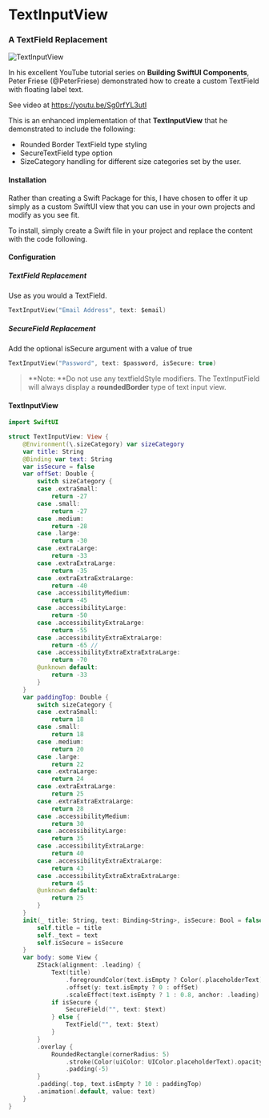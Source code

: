 # TextInputView

### A TextField Replacement

![TextInputView](Images/TextInputView.gif)

In his excellent YouTube tutorial series on **Building SwiftUI Components**, Peter Friese (@PeterFriese) demonstrated how to create a custom TextField with floating label text.  

See video at https://youtu.be/Sg0rfYL3utI

This is an enhanced implementation of that **TextInputView** that he demonstrated to include the following:

* Rounded Border TextField type styling
* SecureTextField type option
* SizeCategory handling for different size categories set by the user.

#### Installation

Rather than creating a Swift Package for this, I have chosen to offer it up simply as a custom SwiftUI view that you can use in your own projects and modify as you see fit.

To install, simply create a Swift file in your project and replace the content with the code following.

#### Configuration

##### TextField Replacement

Use as you would a TextField. 

`````swift
TextInputView("Email Address", text: $email)
`````

##### SecureField Replacement

Add the optional isSecure argument with a value of true

`````swift
TextInputView("Password", text: $password, isSecure: true)
`````

> **Note: **Do not use any textfieldStyle modifiers.  The TextInputField will always display a **roundedBorder** type of text input view.

#### TextInputView

`````swift
import SwiftUI

struct TextInputView: View {
    @Environment(\.sizeCategory) var sizeCategory
    var title: String
    @Binding var text: String
    var isSecure = false
    var offSet: Double {
        switch sizeCategory {
        case .extraSmall:
            return -27
        case .small:
            return -27
        case .medium:
            return -28
        case .large:
            return -30
        case .extraLarge:
            return -33
        case .extraExtraLarge:
            return -35
        case .extraExtraExtraLarge:
            return -40
        case .accessibilityMedium:
            return -45
        case .accessibilityLarge:
            return -50
        case .accessibilityExtraLarge:
            return -55
        case .accessibilityExtraExtraLarge:
            return -65 //
        case .accessibilityExtraExtraExtraLarge:
            return -70
        @unknown default:
            return -33
        }
    }
    var paddingTop: Double {
        switch sizeCategory {
        case .extraSmall:
            return 18
        case .small:
            return 18
        case .medium:
            return 20
        case .large:
            return 22
        case .extraLarge:
            return 24
        case .extraExtraLarge:
            return 25
        case .extraExtraExtraLarge:
            return 28
        case .accessibilityMedium:
            return 30
        case .accessibilityLarge:
            return 35
        case .accessibilityExtraLarge:
            return 40
        case .accessibilityExtraExtraLarge:
            return 43
        case .accessibilityExtraExtraExtraLarge:
            return 45
        @unknown default:
            return 25
        }
    }
    init(_ title: String, text: Binding<String>, isSecure: Bool = false) {
        self.title = title
        self._text = text
        self.isSecure = isSecure
    }
    var body: some View {
        ZStack(alignment: .leading) {
            Text(title)
                .foregroundColor(text.isEmpty ? Color(.placeholderText) : Color(.secondaryLabel))
                .offset(y: text.isEmpty ? 0 : offSet)
                .scaleEffect(text.isEmpty ? 1 : 0.8, anchor: .leading)
            if isSecure {
                SecureField("", text: $text)
            } else {
                TextField("", text: $text)
            }
        }
        .overlay {
            RoundedRectangle(cornerRadius: 5)
                .stroke(Color(uiColor: UIColor.placeholderText).opacity(0.5), lineWidth: 0.5)
                .padding(-5)
        }
        .padding(.top, text.isEmpty ? 10 : paddingTop)
        .animation(.default, value: text)
    }
}
`````



